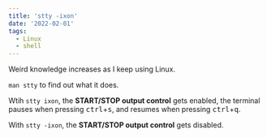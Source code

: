 ```yaml
---
title: 'stty -ixon'
date: '2022-02-01'
tags:
  - Linux
  - shell
---
```


Weird knowledge increases as I keep using Linux.

`man stty` to find out what it does.

Wtih `stty ixon`, the **START/STOP output control** gets enabled, the terminal pauses when pressing <kbd>ctrl</kbd>+<kbd>s</kbd>, and resumes when pressing <kbd>ctrl</kbd>+<kbd>q</kbd>.

With `stty -ixon`, the **START/STOP output control** gets disabled.
